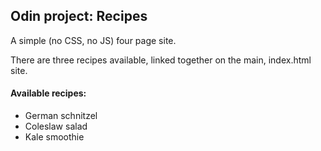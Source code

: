 ## Odin project: Recipes

A simple (no CSS, no JS) four page site.

There are three recipes available, linked together on the main, index.html site.

#### Available recipes:
- German schnitzel
- Coleslaw salad
- Kale smoothie